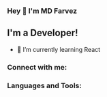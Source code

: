 ### Hey 👋 I'm MD Farvez

## I'm a Developer!
- 🌱 I’m currently learning React

### Connect with me:

### Languages and Tools:

